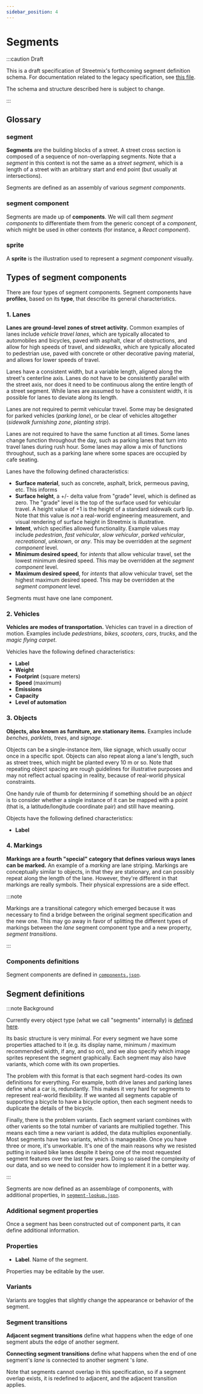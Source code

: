 ```yaml
---
sidebar_position: 4
---
```


# Segments

:::caution Draft

This is a draft specification of Streetmix's forthcoming segment definition schema. For documentation related to the legacy specification, see [this file](https://github.com/streetmix/streetmix/blob/main/assets/scripts/segments/README.md).

The schema and structure described here is subject to change.

:::

## Glossary

### segment

**Segments** are the building blocks of a street. A street cross section is composed of a sequence of non-overlapping segments. Note that a _segment_ in this context is not the same as a _street segment_, which is a length of a street with an arbitrary start and end point (but usually at intersections).

Segments are defined as an assembly of various _segment components_.

### segment component

Segments are made up of **components**. We will call them _segment components_ to differentiate them from the generic concept of a _component_, which might be used in other contexts (for instance, a _React component_).

### sprite

A **sprite** is the illustration used to represent a _segment component_ visually.

## Types of segment components

There are four types of segment components. Segment components have **profiles**, based on its **type**, that describe its general characteristics.

### 1. Lanes

**Lanes are ground-level zones of street activity.** Common examples of lanes include _vehicle travel lanes_, which are typically allocated to automobiles and bicycles, paved with asphalt, clear of obstructions, and allow for high speeds of travel, and _sidewalks_, which are typically allocated to pedestrian use, paved with concrete or other decorative paving material, and allows for lower speeds of travel.

Lanes have a consistent width, but a variable length, aligned along the street's centerline axis. Lanes do not have to be consistently parallel with the street axis, nor does it need to be continuous along the entire length of a street segment. While lanes are assumed to have a consistent width, it is possible for lanes to deviate along its length.

Lanes are not required to permit vehicular travel. Some may be designated for parked vehicles (_parking lane_), or be clear of vehicles altogether (_sidewalk furnishing zone_, _planting strip_).

Lanes are not required to have the same function at all times. Some lanes change function throughout the day, such as parking lanes that turn into travel lanes during rush hour. Some lanes may allow a mix of functions throughout, such as a parking lane where some spaces are occupied by cafe seating.

Lanes have the following defined characteristics:

- **Surface material**, such as concrete, asphalt, brick, permeous paving, etc. This informs
- **Surface height**, a +/- delta value from "grade" level, which is defined as zero. The "grade" level is the top of the surface used for vehicular travel. A height value of +1 is the height of a standard sidewalk curb lip. Note that this value is _not_ a real-world engineering measurement, and visual rendering of surface height in Streetmix is illustrative.
- **Intent**, which specifies allowed functionality. Example values may include _pedestrian_, _fast vehicular_, _slow vehicular_, _parked vehicular_, _recreational_, _unknown_, or _any_. This may be overridden at the _segment component_ level.
- **Minimum desired speed**, for _intents_ that allow vehicular travel, set the lowest minimum desired speed. This may be overridden at the _segment component_ level.
- **Maximum desired speed**, for _intents_ that allow vehicular travel, set the highest maximum desired speed. This may be overridden at the _segment component_ level.

Segments must have one lane component.

### 2. Vehicles

**Vehicles are modes of transportation.** Vehicles can travel in a direction of motion. Examples include _pedestrians_, _bikes_, _scooters_, _cars_, _trucks_, and the _magic flying carpet_.

Vehicles have the following defined characteristics:

- **Label**
- **Weight**
- **Footprint** (square meters)
- **Speed** (maximum)
- **Emissions**
- **Capacity**
- **Level of automation**

### 3. Objects

**Objects, also known as furniture, are stationary items.** Examples include _benches_, _parklets_, _trees_, and _signage_.

Objects can be a single-instance item, like signage, which usually occur once in a specific spot. Objects can also repeat along a lane's length, such as street trees, which might be planted every 10 m or so. Note that repeating object spacing are rough guidelines for illustrative purposes and may not reflect actual spacing in reality, because of real-world physical constraints.

One handy rule of thumb for determining if something should be an _object_ is to consider whether a single instance of it can be mapped with a point (that is, a latitude/longitude coordinate pair) and still have meaning.

Objects have the following defined characteristics:

- **Label**

### 4. Markings

**Markings are a fourth "special" category that defines various ways lanes can be marked.** An example of a _marking_ are lane striping. Markings are conceptually similar to objects, in that they are stationary, and can possibly repeat along the length of the lane. However, they're different in that markings are really symbols. Their physical expressions are a side effect.

:::note

Markings are a transitional category which emerged because it was necessary to find a bridge between the original segment specification and the new one. This may go away in favor of splitting the different types of markings between the _lane_ segment component type and a new property, _segment transitions_.

:::

### Components definitions

Segment components are defined in [`components.json`](https://github.com/streetmix/streetmix/blob/main/assets/scripts/segments/components.json).

## Segment definitions

:::note Background

Currently every object type (what we call "segments" internally) is [defined here](https://github.com/streetmix/streetmix/blob/main/assets/scripts/segments/info.json).

Its basic structure is very minimal. For every segment we have some properties attached to it (e.g. its display name, minimum / maximum recommended width, if any, and so on), and we also specify which image sprites represent the segment graphically. Each segment may also have variants, which come with its own properties.

The problem with this format is that each segment hard-codes its own definitions for everything. For example, both drive lanes and parking lanes define what a car is, redundantly. This makes it very hard for segments to represent real-world flexibility. If we wanted all segments capable of supporting a bicycle to have a bicycle option, then each segment needs to duplicate the details of the bicycle.

Finally, there is the problem variants. Each segment variant combines with other varients so the total number of variants are multiplied together. This means each time a new variant is added, the data multiplies exponentially. Most segments have two variants, which is manageable. Once you have three or more, it's unworkable. It's one of the main reasons why we resisted putting in raised bike lanes despite it being one of the most requested segment features over the last few years. Doing so raised the complexity of our data, and so we need to consider how to implement it in a better way.

:::

Segments are now defined as an assemblage of components, with additional properties, in [`segment-lookup.json`](https://github.com/streetmix/streetmix/blob/main/assets/scripts/segments/segment-lookup.json).

### Additional segment properties

Once a segment has been constructed out of component parts, it can define additional information.

### Properties

- **Label**. Name of the segment.

Properties may be editable by the user.

### Variants

Variants are toggles that slightly change the appearance or behavior of the segment.

### Segment transitions

**Adjacent segment transitions** define what happens when the edge of one segment abuts the edge of another segment.

**Connecting segment transitions** define what happens when the end of one segment's _lane_ is connected to another segment 's _lane_.

Note that segments cannot overlap in this specification, so if a segment overlap exists, it is redefined to adjacent, and the adjacent transition applies.
